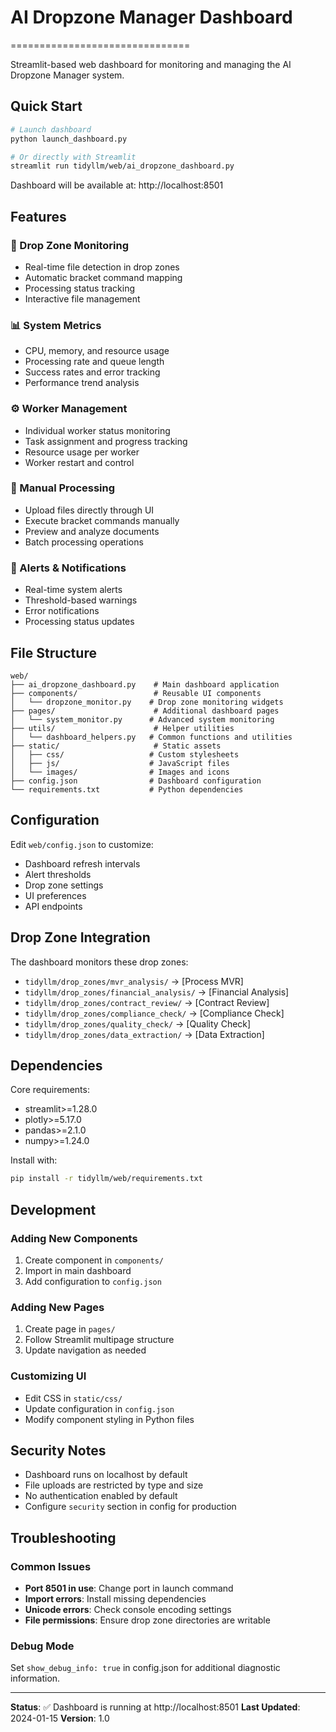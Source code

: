 # AI Dropzone Manager Dashboard
===============================

Streamlit-based web dashboard for monitoring and managing the AI Dropzone Manager system.

## Quick Start
```bash
# Launch dashboard
python launch_dashboard.py

# Or directly with Streamlit
streamlit run tidyllm/web/ai_dropzone_dashboard.py
```

Dashboard will be available at: http://localhost:8501

## Features

### 📁 Drop Zone Monitoring
- Real-time file detection in drop zones
- Automatic bracket command mapping
- Processing status tracking
- Interactive file management

### 📊 System Metrics
- CPU, memory, and resource usage
- Processing rate and queue length
- Success rates and error tracking
- Performance trend analysis

### ⚙️ Worker Management
- Individual worker status monitoring
- Task assignment and progress tracking
- Resource usage per worker
- Worker restart and control

### 🎯 Manual Processing
- Upload files directly through UI
- Execute bracket commands manually
- Preview and analyze documents
- Batch processing operations

### 🚨 Alerts & Notifications
- Real-time system alerts
- Threshold-based warnings
- Error notifications
- Processing status updates

## File Structure
```
web/
├── ai_dropzone_dashboard.py    # Main dashboard application
├── components/                 # Reusable UI components
│   └── dropzone_monitor.py    # Drop zone monitoring widgets
├── pages/                      # Additional dashboard pages
│   └── system_monitor.py      # Advanced system monitoring
├── utils/                      # Helper utilities
│   └── dashboard_helpers.py   # Common functions and utilities
├── static/                     # Static assets
│   ├── css/                   # Custom stylesheets
│   ├── js/                    # JavaScript files
│   └── images/                # Images and icons
├── config.json                # Dashboard configuration
└── requirements.txt           # Python dependencies
```

## Configuration

Edit `web/config.json` to customize:
- Dashboard refresh intervals
- Alert thresholds
- Drop zone settings
- UI preferences
- API endpoints

## Drop Zone Integration

The dashboard monitors these drop zones:
- `tidyllm/drop_zones/mvr_analysis/` → [Process MVR]
- `tidyllm/drop_zones/financial_analysis/` → [Financial Analysis]
- `tidyllm/drop_zones/contract_review/` → [Contract Review]
- `tidyllm/drop_zones/compliance_check/` → [Compliance Check]
- `tidyllm/drop_zones/quality_check/` → [Quality Check]
- `tidyllm/drop_zones/data_extraction/` → [Data Extraction]

## Dependencies

Core requirements:
- streamlit>=1.28.0
- plotly>=5.17.0
- pandas>=2.1.0
- numpy>=1.24.0

Install with:
```bash
pip install -r tidyllm/web/requirements.txt
```

## Development

### Adding New Components
1. Create component in `components/`
2. Import in main dashboard
3. Add configuration to `config.json`

### Adding New Pages
1. Create page in `pages/`
2. Follow Streamlit multipage structure
3. Update navigation as needed

### Customizing UI
- Edit CSS in `static/css/`
- Update configuration in `config.json`
- Modify component styling in Python files

## Security Notes

- Dashboard runs on localhost by default
- File uploads are restricted by type and size
- No authentication enabled by default
- Configure `security` section in config for production

## Troubleshooting

### Common Issues
- **Port 8501 in use**: Change port in launch command
- **Import errors**: Install missing dependencies
- **Unicode errors**: Check console encoding settings
- **File permissions**: Ensure drop zone directories are writable

### Debug Mode
Set `show_debug_info: true` in config.json for additional diagnostic information.

---

**Status**: ✅ Dashboard is running at http://localhost:8501
**Last Updated**: 2024-01-15
**Version**: 1.0
